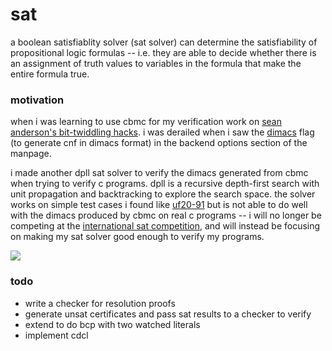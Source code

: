 # sat
a boolean satisfiablity solver (sat solver) can determine the satisfiability of propositional logic formulas -- i.e. they are able to decide whether there is an assignment of truth values to variables in the formula that make the entire formula true. 

### motivation
when i was learning to use cbmc for my verification work on [sean anderson's bit-twiddling hacks](https://github.com/space-miner/bit-twiddling). i was derailed when i saw the [dimacs](https://jix.github.io/varisat/manual/0.2.0/formats/dimacs.html) flag (to generate cnf in dimacs format) in the backend options section of the manpage. 

i made another dpll sat solver to verify the dimacs generated from cbmc when trying to verify c programs. dpll is a recursive depth-first search with unit propagation and backtracking to explore the search space. the solver works on simple test cases i found like [uf20-91](https://github.com/space-miner/sat/tree/main/test/uf20-91) but is not able to do well with the dimacs produced by cbmc on real c programs -- i will no longer be competing at the [international sat competition](http://www.satcompetition.org/), and will instead be focusing on making my sat solver good enough to verify my programs.

![](https://img.imgdd.com/f210f3.0a05960d-aacb-4543-a4bf-2fe7300f6df7.png)

### todo
* write a checker for resolution proofs
* generate unsat certificates and pass sat results to a checker to verify
* extend to do bcp with two watched literals
* implement cdcl
